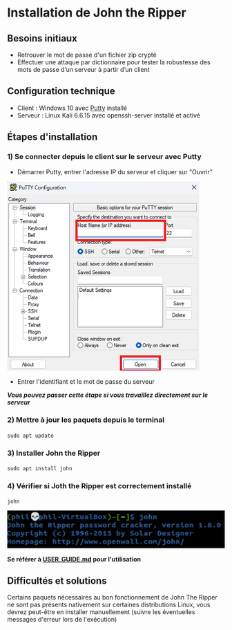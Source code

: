 # Installation de John the Ripper

## Besoins initiaux

- Retrouver le mot de passe d'un fichier zip crypté
- Effectuer une attaque par dictionnaire pour tester la robustesse des mots de passe d’un serveur à partir d’un client
 
## Configuration technique

- Client : Windows 10 avec [Putty](https://www.putty.org/) installé
- Serveur : Linux Kali 6.6.15 avec openssh-server installé et activé
 
## Étapes d'installation

### 1) Se connecter depuis le client sur le serveur avec Putty
   
- Démarrer Putty, entrer l'adresse IP du serveur et cliquer sur "Ouvrir"

![Putty](https://github.com/WildCodeSchool/tssr-2405-p1-g1-Jhon/blob/main/images/Putty.png)

- Entrer l'identifiant et le mot de passe du serveur

***Vous pouvez passer cette étape si vous travaillez directement sur le serveur***

### 2) Mettre à jour les paquets depuis le terminal

  `sudo apt update`

### 3) Installer John the Ripper

  `sudo apt install john`


### 4) Vérifier si Joth the Ripper est correctement installé

  `john`

![Good install](https://github.com/WildCodeSchool/tssr-2405-p1-g1-Jhon/blob/main/images/success.png)


**Se référer à [USER_GUIDE.md](https://github.com/WildCodeSchool/tssr-2405-p1-g1-Jhon/edit/main/USER_GUIDE.md) pour l'utilisation**


## Difficultés et solutions
Certains paquets nécessaires au bon fonctionnement de John The Ripper ne sont pas présents nativement sur certaines distributions Linux, vous devrez peut-être en installer manuellement (suivre les éventuelles messages d'erreur lors de l'exécution)
